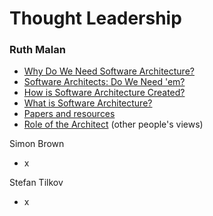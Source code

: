 # Thought Leadership

### Ruth Malan

* [Why Do We Need Software Architecture?](http://www.bredemeyer.com/why.htm)
* [Software Architects: Do We Need 'em?](https://www.bredemeyer.com/who.htm)
* [How is Software Architecture Created?](https://www.bredemeyer.com/howto.htm)
* [What is Software Architecture?](https://www.bredemeyer.com/whatis.htm)
* [Papers and resources](https://www.bredemeyer.com/papers.htm)
* [Role of the Architect](https://www.bredemeyer.com/Architect/RoleOfTheArchitect.htm) (other people's views)

Simon Brown

* x

Stefan Tilkov

* x

